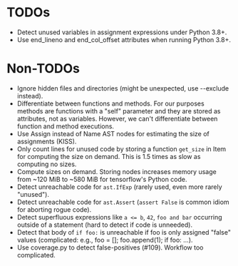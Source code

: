 # TODOs

* Detect unused variables in assignment expressions under Python 3.8+.
* Use end_lineno and end_col_offset attributes when running Python
  3.8+.

# Non-TODOs

* Ignore hidden files and directories (might be unexpected, use
  --exclude instead).
* Differentiate between functions and methods. For our purposes
  methods are functions with a "self" parameter and they are stored as
  attributes, not as variables. However, we can't differentiate
  between function and method executions.
* Use Assign instead of Name AST nodes for estimating the size of
  assignments (KISS).
* Only count lines for unused code by storing a function `get_size` in
  Item for computing the size on demand. This is 1.5 times as slow as
  computing no sizes.
* Compute sizes on demand. Storing nodes increases memory usage from
  ~120 MiB to ~580 MiB for tensorflow's Python code.
* Detect unreachable code for `ast.IfExp` (rarely used, even more
  rarely "unused").
* Detect unreachable code for `ast.Assert` (`assert False` is common
  idiom for aborting rogue code).
* Detect superfluous expressions like `a <= b`, `42`, `foo and bar`
  occurring outside of a statement (hard to detect if code is
  unneeded).
* Detect that body of `if foo:` is unreachable if foo is only assigned
  "false" values (complicated: e.g., foo = \[\]; foo.append(1); if
  foo: ...).
* Use coverage.py to detect false-positives (\#109). Workflow too
  complicated.
